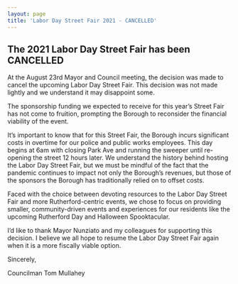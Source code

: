 ```yaml
---
layout: page
title: 'Labor Day Street Fair 2021 - CANCELLED'
---
```

 
## The 2021 Labor Day Street Fair has been CANCELLED

At the August 23rd Mayor and Council meeting, the decision was made to cancel the upcoming Labor Day Street Fair. This decision was not made lightly and we understand it may disappoint some. 

The sponsorship funding we expected to receive for this year’s Street Fair has not come to fruition, prompting the Borough to reconsider the financial viability of the event.

It’s important to know that for this Street Fair, the Borough incurs significant costs in overtime for our police and public works employees.  This day begins at 6am with closing Park Ave and running the sweeper until re-opening the street 12 hours later.  We understand the history behind hosting the Labor Day Street Fair, but we must be mindful of the fact that the pandemic continues to impact not only the Borough’s revenues, but those of the sponsors the Borough has traditionally relied on to offset costs.

Faced with the choice between devoting resources to the Labor Day Street Fair and more Rutherford-centric events, we chose to focus on providing smaller, community-driven events and experiences for our residents like the upcoming Rutherford Day and Halloween Spooktacular. 

I’d like to thank Mayor Nunziato and my colleagues for supporting this decision. I believe we all hope to resume the Labor Day Street Fair again when it is a more fiscally viable option. 


Sincerely, 

Councilman Tom Mullahey
